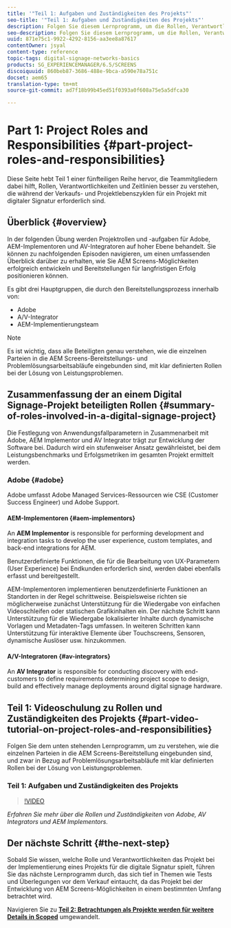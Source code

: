 ```yaml
---
title: '"Teil 1: Aufgaben und Zuständigkeiten des Projekts"'
seo-title: '"Teil 1: Aufgaben und Zuständigkeiten des Projekts"'
description: Folgen Sie diesem Lernprogramm, um die Rollen, Verantwortlichkeiten und Zeitlinien besser zu verstehen, die während der Verkaufs- und Projektlebenszyklen für ein Projekt mit digitaler Signatur erforderlich sind.
seo-description: Folgen Sie diesem Lernprogramm, um die Rollen, Verantwortlichkeiten und Zeitlinien besser zu verstehen, die während der Verkaufs- und Projektlebenszyklen für ein Projekt mit digitaler Signatur erforderlich sind.
uuid: 871e75c1-9922-4292-8156-aa3ee8a87617
contentOwner: jsyal
content-type: reference
topic-tags: digital-signage-networks-basics
products: SG_EXPERIENCEMANAGER/6.5/SCREENS
discoiquuid: 860beb87-3686-488e-9bca-a590e78a751c
docset: aem65
translation-type: tm+mt
source-git-commit: ad7f18b99b45ed51f0393a0f608a75e5a5dfca30

---
```



# Part 1: Project Roles and Responsibilities {#part-project-roles-and-responsibilities}

Diese Seite hebt Teil 1 einer fünfteiligen Reihe hervor, die Teammitgliedern dabei hilft, Rollen, Verantwortlichkeiten und Zeitlinien besser zu verstehen, die während der Verkaufs- und Projektlebenszyklen für ein Projekt mit digitaler Signatur erforderlich sind.

## Überblick {#overview}

In der folgenden Übung werden Projektrollen und -aufgaben für Adobe, AEM-Implementoren und AV-Integratoren auf hoher Ebene behandelt. Sie können zu nachfolgenden Episoden navigieren, um einen umfassenden Überblick darüber zu erhalten, wie Sie AEM Screens-Möglichkeiten erfolgreich entwickeln und Bereitstellungen für langfristigen Erfolg positionieren können.

Es gibt drei Hauptgruppen, die durch den Bereitstellungsprozess innerhalb von:

* Adobe
* A/V-Integrator
* AEM-Implementierungsteam

>[!NOTE]
>
>Es ist wichtig, dass alle Beteiligten genau verstehen, wie die einzelnen Parteien in die AEM Screens-Bereitstellungs- und Problemlösungsarbeitsabläufe eingebunden sind, mit klar definierten Rollen bei der Lösung von Leistungsproblemen.

## Zusammenfassung der an einem Digital Signage-Projekt beteiligten Rollen {#summary-of-roles-involved-in-a-digital-signage-project}

Die Festlegung von Anwendungsfallparametern in Zusammenarbeit mit Adobe, AEM Implementor und AV Integrator trägt zur Entwicklung der Software bei. Dadurch wird ein stufenweiser Ansatz gewährleistet, bei dem Leistungsbenchmarks und Erfolgsmetriken im gesamten Projekt ermittelt werden.

### Adobe {#adobe}

Adobe umfasst Adobe Managed Services-Ressourcen wie CSE (Customer Success Engineer) und Adobe Support.

#### AEM-Implementoren {#aem-implementors}

An **AEM Implementor** is responsible for performing development and integration tasks to develop the user experience, custom templates, and back-end integrations for AEM.

Benutzerdefinierte Funktionen, die für die Bearbeitung von UX-Parametern (User Experience) bei Endkunden erforderlich sind, werden dabei ebenfalls erfasst und bereitgestellt.

AEM-Implementoren implementieren benutzerdefinierte Funktionen an Standorten in der Regel schrittweise. Beispielsweise richten sie möglicherweise zunächst Unterstützung für die Wiedergabe von einfachen Videoschleifen oder statischen Grafikinhalten ein. Der nächste Schritt kann Unterstützung für die Wiedergabe lokalisierter Inhalte durch dynamische Vorlagen und Metadaten-Tags umfassen. In weiteren Schritten kann Unterstützung für interaktive Elemente über Touchscreens, Sensoren, dynamische Auslöser usw. hinzukommen.

#### A/V-Integratoren {#av-integrators}

An **AV Integrator** is responsible for conducting discovery with end-customers to define requirements determining project scope to design, build and effectively manage deployments around digital signage hardware.

## Teil 1: Videoschulung zu Rollen und Zuständigkeiten des Projekts {#part-video-tutorial-on-project-roles-and-responsibilities}

Folgen Sie dem unten stehenden Lernprogramm, um zu verstehen, wie die einzelnen Parteien in die AEM Screens-Bereitstellung eingebunden sind, und zwar in Bezug auf Problemlösungsarbeitsabläufe mit klar definierten Rollen bei der Lösung von Leistungsproblemen.

### Teil 1: Aufgaben und Zuständigkeiten des Projekts

>[!VIDEO](https://video.tv.adobe.com/v/28375?captions=ger)

*Erfahren Sie mehr über die Rollen und Zuständigkeiten von Adobe, AV Integrators und AEM Implementors.*

## Der nächste Schritt {#the-next-step}

Sobald Sie wissen, welche Rolle und Verantwortlichkeiten das Projekt bei der Implementierung eines Projekts für die digitale Signatur spielt, führen Sie das nächste Lernprogramm durch, das sich tief in Themen wie Tests und Überlegungen vor dem Verkauf eintaucht, da das Projekt bei der Entwicklung von AEM Screens-Möglichkeiten in einem bestimmten Umfang betrachtet wird.

Navigieren Sie zu **[Teil 2: Betrachtungen als Projekte werden für weitere Details in Scoped](project-considerations.md)** umgewandelt.
